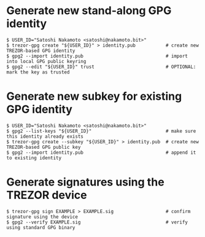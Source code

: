 # Generate new stand-along GPG identity

```
$ USER_ID="Satoshi Nakamoto <satoshi@nakamoto.bit>"
$ trezor-gpg create "${USER_ID}" > identity.pub           # create new TREZOR-based GPG identity
$ gpg2 --import identity.pub                              # import into local GPG public keyring
$ gpg2 --edit "${USER_ID}" trust                          # OPTIONAL: mark the key as trusted
```

# Generate new subkey for existing GPG identity
```
$ USER_ID="Satoshi Nakamoto <satoshi@nakamoto.bit>"
$ gpg2 --list-keys "${USER_ID}"                           # make sure this identity already exists
$ trezor-gpg create --subkey "${USER_ID}" > identity.pub  # create new TREZOR-based GPG public key
$ gpg2 --import identity.pub                              # append it to existing identity
```

# Generate signatures using the TREZOR device
```
$ trezor-gpg sign EXAMPLE > EXAMPLE.sig					  # confirm signature using the device
$ gpg2 --verify EXAMPLE.sig                               # verify using standard GPG binary
```
